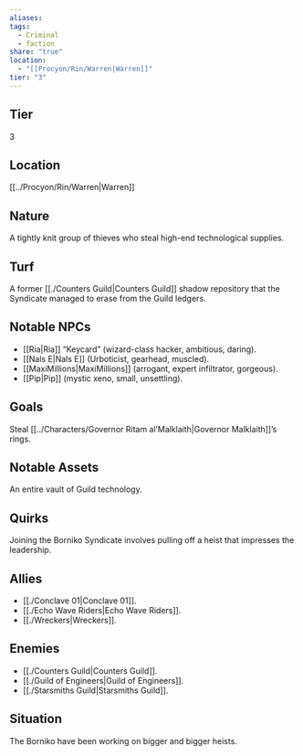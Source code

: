 ```yaml
---
aliases: 
tags:
  - Criminal
  - faction
share: "true"
location:
  - "[[Procyon/Rin/Warren|Warren]]"
tier: "3"
---
```

## Tier

3

## Location

[[../Procyon/Rin/Warren|Warren]]

## Nature

A tightly knit group of thieves who steal high-end technological supplies.

## Turf

A former [[./Counters Guild|Counters Guild]] shadow repository that the Syndicate managed to erase from the Guild ledgers.

## Notable NPCs

- [[Ria|Ria]] “Keycard” (wizard-class hacker, ambitious, daring).
- [[Nals E|Nals E]] (Urboticist, gearhead, muscled).
- [[MaxiMillions|MaxiMillions]] (arrogant, expert infiltrator, gorgeous).
- [[Pip|Pip]] (mystic xeno, small, unsettling).


## Goals

Steal [[../Characters/Governor Ritam al’Malklaith|Governor Malklaith]]’s rings.

## Notable Assets

An entire vault of Guild technology.

## Quirks

Joining the Borniko Syndicate involves pulling off a heist that impresses the leadership.

## Allies

- [[./Conclave 01|Conclave 01]].
- [[./Echo Wave Riders|Echo Wave Riders]].
- [[./Wreckers|Wreckers]].


## Enemies

- [[./Counters Guild|Counters Guild]].
- [[./Guild of Engineers|Guild of Engineers]].
- [[./Starsmiths Guild|Starsmiths Guild]].


## Situation

The Borniko have been working on bigger and bigger heists.

